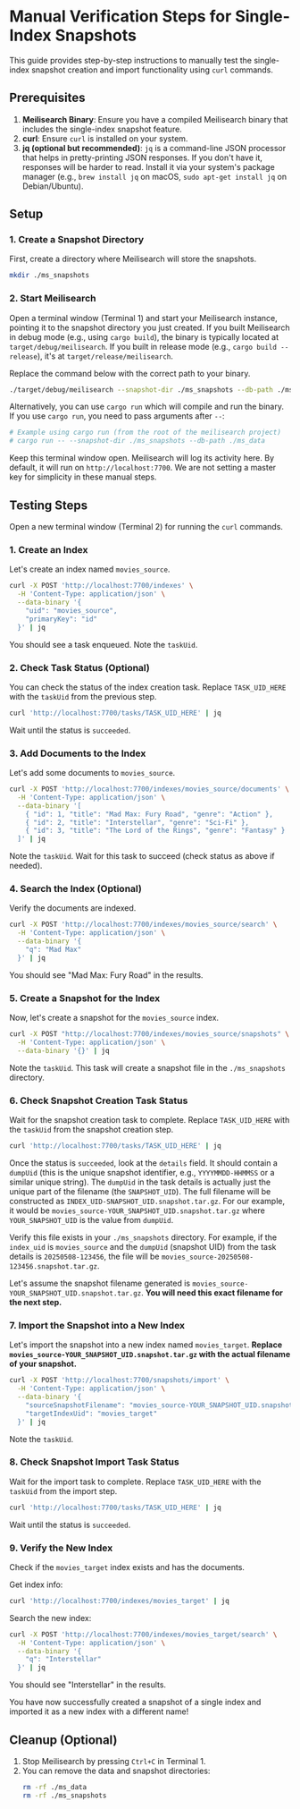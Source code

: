 # Manual Verification Steps for Single-Index Snapshots

This guide provides step-by-step instructions to manually test the single-index snapshot creation and import functionality using `curl` commands.

## Prerequisites

1.  **Meilisearch Binary**: Ensure you have a compiled Meilisearch binary that includes the single-index snapshot feature.
2.  **curl**: Ensure `curl` is installed on your system.
3.  **jq (optional but recommended)**: `jq` is a command-line JSON processor that helps in pretty-printing JSON responses. If you don't have it, responses will be harder to read. Install it via your system's package manager (e.g., `brew install jq` on macOS, `sudo apt-get install jq` on Debian/Ubuntu).

## Setup

### 1. Create a Snapshot Directory

First, create a directory where Meilisearch will store the snapshots.

```bash
mkdir ./ms_snapshots
```

### 2. Start Meilisearch

Open a terminal window (Terminal 1) and start your Meilisearch instance, pointing it to the snapshot directory you just created.
If you built Meilisearch in debug mode (e.g., using `cargo build`), the binary is typically located at `target/debug/meilisearch`.
If you built in release mode (e.g., `cargo build --release`), it's at `target/release/meilisearch`.

Replace the command below with the correct path to your binary.

```bash
./target/debug/meilisearch --snapshot-dir ./ms_snapshots --db-path ./ms_data
```

Alternatively, you can use `cargo run` which will compile and run the binary. If you use `cargo run`, you need to pass arguments after `--`:
```bash
# Example using cargo run (from the root of the meilisearch project)
# cargo run -- --snapshot-dir ./ms_snapshots --db-path ./ms_data
```

Keep this terminal window open. Meilisearch will log its activity here. By default, it will run on `http://localhost:7700`. We are not setting a master key for simplicity in these manual steps.

## Testing Steps

Open a new terminal window (Terminal 2) for running the `curl` commands.

### 1. Create an Index

Let's create an index named `movies_source`.

```bash
curl -X POST 'http://localhost:7700/indexes' \
  -H 'Content-Type: application/json' \
  --data-binary '{
    "uid": "movies_source",
    "primaryKey": "id"
  }' | jq
```

You should see a task enqueued. Note the `taskUid`.

### 2. Check Task Status (Optional)

You can check the status of the index creation task. Replace `TASK_UID_HERE` with the `taskUid` from the previous step.

```bash
curl 'http://localhost:7700/tasks/TASK_UID_HERE' | jq
```
Wait until the status is `succeeded`.

### 3. Add Documents to the Index

Let's add some documents to `movies_source`.

```bash
curl -X POST 'http://localhost:7700/indexes/movies_source/documents' \
  -H 'Content-Type: application/json' \
  --data-binary '[
    { "id": 1, "title": "Mad Max: Fury Road", "genre": "Action" },
    { "id": 2, "title": "Interstellar", "genre": "Sci-Fi" },
    { "id": 3, "title": "The Lord of the Rings", "genre": "Fantasy" }
  ]' | jq
```
Note the `taskUid`. Wait for this task to succeed (check status as above if needed).

### 4. Search the Index (Optional)

Verify the documents are indexed.

```bash
curl -X POST 'http://localhost:7700/indexes/movies_source/search' \
  -H 'Content-Type: application/json' \
  --data-binary '{
    "q": "Mad Max"
  }' | jq
```
You should see "Mad Max: Fury Road" in the results.

### 5. Create a Snapshot for the Index

Now, let's create a snapshot for the `movies_source` index.

```bash
curl -X POST "http://localhost:7700/indexes/movies_source/snapshots" \
  -H 'Content-Type: application/json' \
  --data-binary '{}' | jq
```
Note the `taskUid`. This task will create a snapshot file in the `./ms_snapshots` directory.

### 6. Check Snapshot Creation Task Status

Wait for the snapshot creation task to complete. Replace `TASK_UID_HERE` with the `taskUid` from the snapshot creation step.

```bash
curl 'http://localhost:7700/tasks/TASK_UID_HERE' | jq
```
Once the status is `succeeded`, look at the `details` field. It should contain a `dumpUid` (this is the unique snapshot identifier, e.g., `YYYYMMDD-HHMMSS` or a similar unique string).
The `dumpUid` in the task details is actually just the unique part of the filename (the `SNAPSHOT_UID`).
The full filename will be constructed as `INDEX_UID-SNAPSHOT_UID.snapshot.tar.gz`. For our example, it would be `movies_source-YOUR_SNAPSHOT_UID.snapshot.tar.gz` where `YOUR_SNAPSHOT_UID` is the value from `dumpUid`.

Verify this file exists in your `./ms_snapshots` directory. For example, if the `index_uid` is `movies_source` and the `dumpUid` (snapshot UID) from the task details is `20250508-123456`, the file will be `movies_source-20250508-123456.snapshot.tar.gz`.

Let's assume the snapshot filename generated is `movies_source-YOUR_SNAPSHOT_UID.snapshot.tar.gz`. **You will need this exact filename for the next step.**

### 7. Import the Snapshot into a New Index

Let's import the snapshot into a new index named `movies_target`.
**Replace `movies_source-YOUR_SNAPSHOT_UID.snapshot.tar.gz` with the actual filename of your snapshot.**

```bash
curl -X POST 'http://localhost:7700/snapshots/import' \
  -H 'Content-Type: application/json' \
  --data-binary '{
    "sourceSnapshotFilename": "movies_source-YOUR_SNAPSHOT_UID.snapshot.tar.gz",
    "targetIndexUid": "movies_target"
  }' | jq
```
Note the `taskUid`.

### 8. Check Snapshot Import Task Status

Wait for the import task to complete. Replace `TASK_UID_HERE` with the `taskUid` from the import step.

```bash
curl 'http://localhost:7700/tasks/TASK_UID_HERE' | jq
```
Wait until the status is `succeeded`.

### 9. Verify the New Index

Check if the `movies_target` index exists and has the documents.

Get index info:
```bash
curl 'http://localhost:7700/indexes/movies_target' | jq
```

Search the new index:
```bash
curl -X POST 'http://localhost:7700/indexes/movies_target/search' \
  -H 'Content-Type: application/json' \
  --data-binary '{
    "q": "Interstellar"
  }' | jq
```
You should see "Interstellar" in the results.

You have now successfully created a snapshot of a single index and imported it as a new index with a different name!

## Cleanup (Optional)

1.  Stop Meilisearch by pressing `Ctrl+C` in Terminal 1.
2.  You can remove the data and snapshot directories:
    ```bash
    rm -rf ./ms_data
    rm -rf ./ms_snapshots
    ```
```
